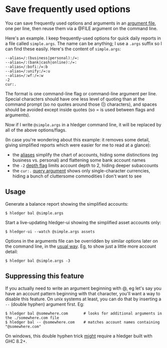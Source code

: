 # Save frequently used options

You can save frequently used options and arguments in an 
[argument file](hledger.html#argument-files), one per
line, then reuse them via a @FILE argument on the command line.

Here's an example.
I keep frequently-used options for quick daily reports in a file
called `simple.args`. The name can be anything; I use a `.args` suffix
so I can find these easily. Here's the content of `simple.args`:
```
--alias=/:(business|personal):/=:
--alias=/:(bank|cash|online):/=:
--alias=/:bofi:/=:b
--alias=/:unify:/=:u
--alias=/:wf:/=:w
-2
cur:.
```
The format is one command-line flag or command-line argument per line.
Special characters should have one less level of quoting than at the command prompt
(so no quotes around those (|) characters),
and spaces should be avoided except inside quotes (so = is used between flags and arguments).

Now if I write `@simple.args` in a hledger command line, it will be replaced
by all of the above options/flags.

(In case you're wondering about this example: it removes some detail, giving simplified reports which were easier for me to read at a glance):

- the [aliases](hledger.html#account-aliases) simplify the chart of accounts, hiding some distinctions (eg business vs. personal) and flattening some bank account names
- the `-2` [depth flag](hledger.html#depth-limiting) limits account depth to 2, hiding deeper subaccounts
- the `cur:.` [query argument](hledger.html#queries) shows only single-character currencies, hiding a bunch of cluttersome commodities I don't want to see

## Usage

Generate a balance report showing the simplified accounts:
```shell
$ hledger bal @simple.args
```
Start a live-updating hledger-ui showing the simplified asset accounts only:
```shell
$ hledger-ui --watch @simple.args assets
```

Options in the arguments file can be overridden by similar options later on
the command line, in the [usual way](hledger.html#options). 
Eg, to show just a little more account detail:
```shell
$ hledger bal @simple.args -3
```

## Suppressing this feature

If you actually need to write an argument beginning with @, 
eg let's say you have an account pattern beginning with that character, 
you'll want a way to disable this feature.  On unix systems at least, 
you can do that by inserting a `--` (double hyphen) argument first. Eg:
```
$ hledger bal @somewhere.com       # looks for additional arguments in the ./somewhere.com file
$ hledger bal -- @somewhere.com    # matches account names containing "@somewhere.com"
```

On windows, this double hyphen trick [might](https://ghc.haskell.org/trac/ghc/ticket/13287) require a hledger built with GHC 8.2+. 
